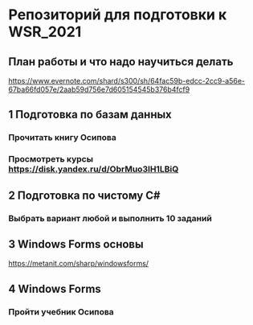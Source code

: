 # Репозиторий для подготовки к WSR_2021

## План работы и что надо научиться делать
https://www.evernote.com/shard/s300/sh/64fac59b-edcc-2cc9-a56e-67ba66fd057e/2aab59d756e7d605154545b376b4fcf9



## 1 Подготовка по базам данных
### Прочитать книгу Осипова
### Просмотреть курсы https://disk.yandex.ru/d/ObrMuo3lH1LBiQ


## 2 Подготовка по чистому С#
### Выбрать вариант любой и выполнить 10 заданий

## 3 Windows Forms основы
https://metanit.com/sharp/windowsforms/

## 4 Windows Forms
### Пройти учебник Осипова
